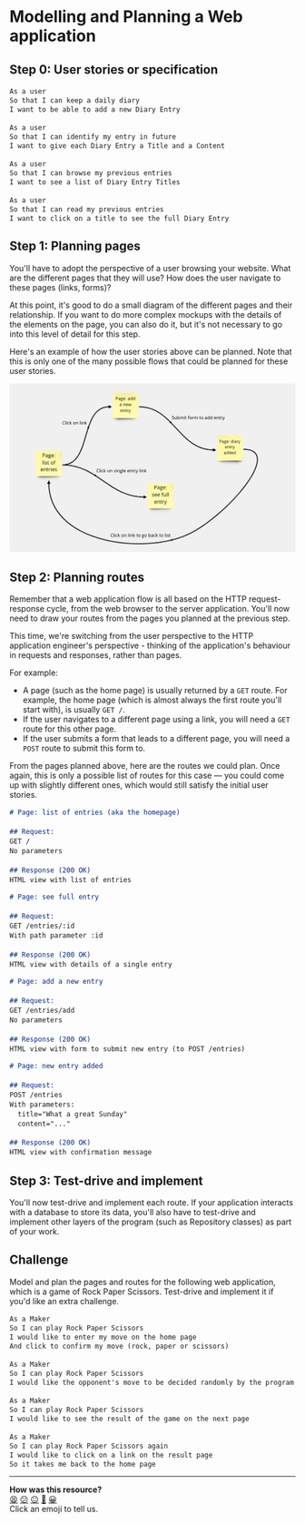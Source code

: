 # Modelling and Planning a Web application

## Step 0: User stories or specification

```
As a user
So that I can keep a daily diary
I want to be able to add a new Diary Entry

As a user
So that I can identify my entry in future
I want to give each Diary Entry a Title and a Content

As a user
So that I can browse my previous entries
I want to see a list of Diary Entry Titles

As a user
So that I can read my previous entries
I want to click on a title to see the full Diary Entry
```

## Step 1: Planning pages

You'll have to adopt the perspective of a user browsing your website. What are the
different pages that they will use? How does the user navigate to these pages (links,
forms)?

At this point, it's good to do a small diagram of the different pages and their
relationship. If you want to do more complex mockups with the details of the elements on
the page, you can also do it, but it's not necessary to go into this level of detail for
this step.

Here's an example of how the user stories above can be planned. Note that this is only one
of the many possible flows that could be planned for these user stories.

![](./example-pages-planning.png)

## Step 2: Planning routes

Remember that a web application flow is all based on the HTTP request-response cycle, from
the web browser to the server application. You'll now need to draw your routes from the
pages you planned at the previous step.

This time, we're switching from the user perspective to the HTTP application engineer's
perspective - thinking of the application's behaviour in requests and responses, rather
than pages.

For example:

 * A page (such as the home page) is usually returned by a `GET` route. For example, the
   home page (which is almost always the first route you'll start with), is usually `GET
   /`.
 * If the user navigates to a different page using a link, you will need a `GET` route for
   this other page.
 * If the user submits a form that leads to a different page, you will need a `POST` route
   to submit this form to.

From the pages planned above, here are the routes we could plan. Once again, this is only
a possible list of routes for this case — you could come up with slightly different ones,
which would still satisfy the initial user stories.

```md
# Page: list of entries (aka the homepage)

## Request:
GET /
No parameters

## Response (200 OK)
HTML view with list of entries
```

```md
# Page: see full entry 

## Request:
GET /entries/:id
With path parameter :id

## Response (200 OK)
HTML view with details of a single entry
```

```md
# Page: add a new entry

## Request:
GET /entries/add
No parameters

## Response (200 OK)
HTML view with form to submit new entry (to POST /entries)
```

```md
# Page: new entry added

## Request:
POST /entries
With parameters:
  title="What a great Sunday"
  content="..."

## Response (200 OK)
HTML view with confirmation message
```

## Step 3: Test-drive and implement

You'll now test-drive and implement each route. If your application interacts with a
database to store its data, you'll also have to test-drive and implement other layers of
the program (such as Repository classes) as part of your work.

## Challenge

Model and plan the pages and routes for the following web application, which is a game of
Rock Paper Scissors. Test-drive and implement it if you'd like an extra challenge.

```
As a Maker
So I can play Rock Paper Scissors
I would like to enter my move on the home page
And click to confirm my move (rock, paper or scissors)

As a Maker
So I can play Rock Paper Scissors
I would like the opponent's move to be decided randomly by the program

As a Maker
So I can play Rock Paper Scissors
I would like to see the result of the game on the next page

As a Maker
So I can play Rock Paper Scissors again
I would like to click on a link on the result page
So it takes me back to the home page
```

<!-- BEGIN GENERATED SECTION DO NOT EDIT -->

---

**How was this resource?**  
[😫](https://airtable.com/shrUJ3t7KLMqVRFKR?prefill_Repository=makersacademy/web-applications&prefill_File=pills/modelling_and_planning_web_application.md&prefill_Sentiment=😫) [😕](https://airtable.com/shrUJ3t7KLMqVRFKR?prefill_Repository=makersacademy/web-applications&prefill_File=pills/modelling_and_planning_web_application.md&prefill_Sentiment=😕) [😐](https://airtable.com/shrUJ3t7KLMqVRFKR?prefill_Repository=makersacademy/web-applications&prefill_File=pills/modelling_and_planning_web_application.md&prefill_Sentiment=😐) [🙂](https://airtable.com/shrUJ3t7KLMqVRFKR?prefill_Repository=makersacademy/web-applications&prefill_File=pills/modelling_and_planning_web_application.md&prefill_Sentiment=🙂) [😀](https://airtable.com/shrUJ3t7KLMqVRFKR?prefill_Repository=makersacademy/web-applications&prefill_File=pills/modelling_and_planning_web_application.md&prefill_Sentiment=😀)  
Click an emoji to tell us.

<!-- END GENERATED SECTION DO NOT EDIT -->
